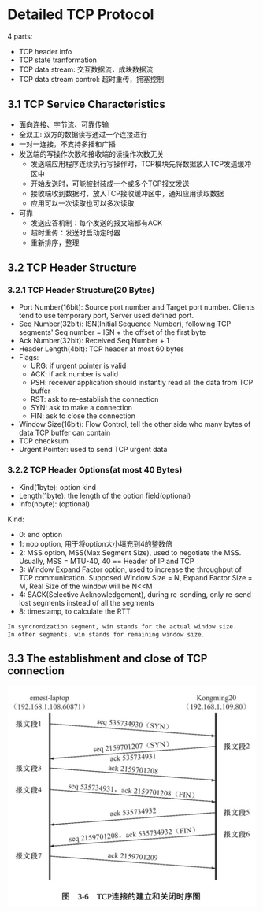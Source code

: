 # Detailed TCP Protocol

4 parts:
- TCP header info
- TCP state tranformation
- TCP data stream: 交互数据流，成块数据流
- TCP data stream control: 超时重传，拥塞控制

## 3.1 TCP Service Characteristics

- 面向连接、字节流、可靠传输
- 全双工: 双方的数据读写通过一个连接进行
- 一对一连接，不支持多播和广播
- 发送端的写操作次数和接收端的读操作次数无关
  - 发送端应用程序连续执行写操作时，TCP模块先将数据放入TCP发送缓冲区中
  - 开始发送时，可能被封装成一个或多个TCP报文发送
  - 接收端收到数据时，放入TCP接收缓冲区中，通知应用读取数据
  - 应用可以一次读取也可以多次读取
- 可靠
  - 发送应答机制：每个发送的报文端都有ACK
  - 超时重传：发送时启动定时器
  - 重新排序，整理

## 3.2 TCP Header Structure

### 3.2.1 TCP Header Structure(20 Bytes)

- Port Number(16bit): Source port number and Target port number. Clients tend to use temporary port, Server used defined port.
- Seq Number(32bit): ISN(Initial Sequence Number), following TCP segments' Seq number = ISN + the offset of the first byte
- Ack Number(32bit): Received Seq Number + 1
- Header Length(4bit): TCP header at most 60 bytes
- Flags:
  - URG: if urgent pointer is valid
  - ACK: if ack number is valid
  - PSH: receiver application should instantly read all the data from TCP buffer
  - RST: ask to re-establish the connection
  - SYN: ask to make a connection
  - FIN: ask to close the connection
- Window Size(16bit): Flow Control, tell the other side who many bytes of data TCP buffer can contain
- TCP checksum
- Urgent Pointer: used to send TCP urgent data

### 3.2.2 TCP Header Options(at most 40 Bytes)

- Kind(1byte): option kind
- Length(1byte): the length of the option field(optional)
- Info(nbyte): (optional)

Kind:
- 0: end option
- 1: nop option, 用于将option大小填充到4的整数倍
- 2: MSS option, MSS(Max Segment Size), used to negotiate the MSS. Usually, MSS = MTU-40, 40 == Header of IP and TCP
- 3: Window Expand Factor option, used to increase the throughput of TCP communication. Supposed Window Size = N, Expand Factor Size = M, Real Size of the window will be N<<M
- 4: SACK(Selective Acknowledgement), during re-sending, only re-send lost segments instead of all the segments
- 8: timestamp, to calculate the RTT

```
In syncronization segment, win stands for the actual window size.
In other segments, win stands for remaining window size.
```

## 3.3 The establishment and close of TCP connection

<img src="./pics/TCP_open_n_close.png">







